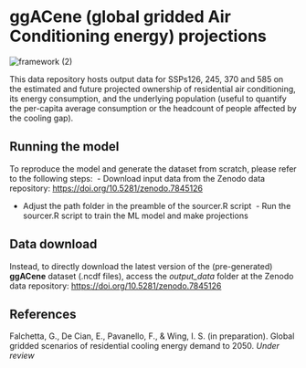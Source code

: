 # ggACene (global gridded Air Conditioning energy) projections

![framework (2)](https://github.com/giacfalk/ggACene/assets/36954873/3ffea590-b7dd-40ef-a706-b879ab5fa2c5)

This data repository hosts output data for SSPs126, 245, 370 and 585 on the estimated and future projected ownership of residential air conditioning, its energy consumption, and the underlying population (useful to quantify the per-capita average consumption or the headcount of people affected by the cooling gap).

## 

## Running the model
To reproduce the model and generate the dataset from scratch, please refer to the following steps:
 - Download input data from the Zenodo data repository: https://doi.org/10.5281/zenodo.7845126
 - Adjust the path folder in the preamble of the sourcer.R script
 - Run the sourcer.R script to train the ML model and make projections

## Data download
Instead, to directly download the latest version of the (pre-generated) **ggACene** dataset (.ncdf files), access the *output_data* folder at the Zenodo data repository: https://doi.org/10.5281/zenodo.7845126
   
## References
Falchetta, G., De Cian, E., Pavanello, F., & Wing, I. S. (in preparation). Global gridded scenarios of residential cooling energy demand to 2050. *Under review*
